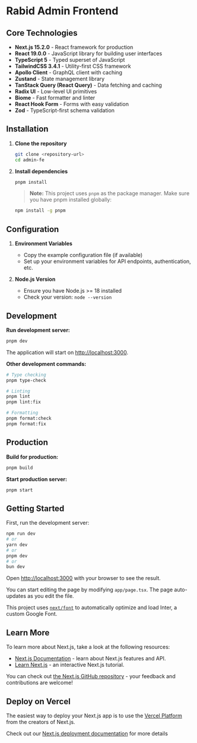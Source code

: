 # Rabid Admin Frontend

## Core Technologies

- **Next.js 15.2.0** - React framework for production
- **React 19.0.0** - JavaScript library for building user interfaces
- **TypeScript 5** - Typed superset of JavaScript
- **TailwindCSS 3.4.1** - Utility-first CSS framework
- **Apollo Client** - GraphQL client with caching
- **Zustand** - State management library
- **TanStack Query (React Query)** - Data fetching and caching
- **Radix UI** - Low-level UI primitives
- **Biome** - Fast formatter and linter
- **React Hook Form** - Forms with easy validation
- **Zod** - TypeScript-first schema validation

## Installation

1. **Clone the repository**
   ```bash
   git clone <repository-url>
   cd admin-fe
   ```

2. **Install dependencies**
   ```bash
   pnpm install
   ```

   > **Note:** This project uses `pnpm` as the package manager. Make sure you have pnpm installed globally:
   ```bash
   npm install -g pnpm
   ```

## Configuration

1. **Environment Variables**
   - Copy the example configuration file (if available)
   - Set up your environment variables for API endpoints, authentication, etc.

2. **Node.js Version**
   - Ensure you have Node.js >= 18 installed
   - Check your version: `node --version`

## Development

**Run development server:**
```bash
pnpm dev
```

The application will start on [http://localhost:3000](http://localhost:3000).

**Other development commands:**
```bash
# Type checking
pnpm type-check

# Linting
pnpm lint
pnpm lint:fix

# Formatting
pnpm format:check
pnpm format:fix
```

## Production

**Build for production:**
```bash
pnpm build
```

**Start production server:**
```bash
pnpm start
```

## Getting Started

First, run the development server:

```bash
npm run dev
# or
yarn dev
# or
pnpm dev
# or
bun dev
```

Open [http://localhost:3000](http://localhost:3000) with your browser to see the result.

You can start editing the page by modifying `app/page.tsx`. The page auto-updates as you edit the file.

This project uses [`next/font`](https://nextjs.org/docs/basic-features/font-optimization) to automatically optimize and load Inter, a custom Google Font.

## Learn More

To learn more about Next.js, take a look at the following resources:

- [Next.js Documentation](https://nextjs.org/docs) - learn about Next.js features and API.
- [Learn Next.js](https://nextjs.org/learn) - an interactive Next.js tutorial.

You can check out [the Next.js GitHub repository](https://github.com/vercel/next.js/) - your feedback and contributions are welcome!

## Deploy on Vercel

The easiest way to deploy your Next.js app is to use the [Vercel Platform](https://vercel.com/new?utm_medium=default-template&filter=next.js&utm_source=create-next-app&utm_campaign=create-next-app-readme) from the creators of Next.js.

Check out our [Next.js deployment documentation](https://nextjs.org/docs/deployment) for more details
